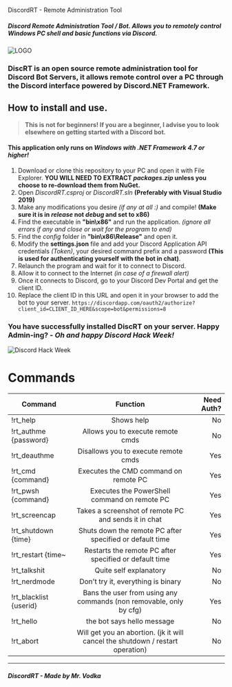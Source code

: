 DiscordRT - Remote Administration Tool

##### Discord Remote Administration Tool / Bot. Allows you to remotely control Windows PC shell and basic functions via Discord. 


![LOGO](https://raw.githubusercontent.com/mrvodka007/discrt/master/Bot_Resources_Web/DISCRT_BANNER.png "DiscordRT Banner")


### DiscRT is an open source remote administration tool for Discord Bot Servers, it allows remote control over a PC through the Discord interface powered by Discord.NET Framework.


## How to install and use.
> **This is not for beginners! If you are a beginner, I advise you to look elsewhere on getting started with a Discord bot.**
#### This application only runs on *Windows with .NET Framework 4.7 or higher!*
1. Download or clone this repository to your PC and open it with File Explorer. __YOU WILL NEED TO EXTRACT *packages.zip* unless you choose to re-download them from NuGet.__
2. Open *DiscordRT.csproj* or *DiscordRT.sln* __(Preferably with Visual Studio 2019)__
3. Make any modifications you desire *(if any at all :)* and compile! __(Make sure it is in *release* not *debug* and set to x86)__
4. Find the executable in **"bin\x86"** and run the application. _(ignore all errors if any and close or wait for the program to end)_
5. Find the _config_ folder in **"bin\x86\Release"** and open it. 
6. Modify the **settings.json** file and add your Discord Application API credentials _(Token)_, your desired command prefix and a password **(This is used for authenticating yourself with the bot in chat)**.
7. Relaunch the program and wait for it to connect to Discord.
8. Allow it to connect to the Internet *(in case of a firewall alert)*
9. Once it connects to Discord, go to your Discord Dev Portal and get the client ID.
10. Replace the client ID in this URL and open it in your browser to add the bot to your server. 
`https://discordapp.com/oauth2/authorize?client_id=CLIENT_ID_HERE&scope=bot&permissions=8`

### You have successfully installed DiscRT on your server. Happy Admin-ing? - _Oh and happy Discord Hack Week!_

![Discord Hack Week](https://raw.githubusercontent.com/mrvodka007/discrt/master/Bot_Resources_Web/hack_badge_black.png "Discord")

# Commands
| Command       | Function      | Need Auth? |
| ------------- |:-------------:| -----:|
| !rt_help      | Shows help | No |
| !rt_authme {password}     | Allows you to execute remote cmds    |   No |
| !rt_deauthme | Disallows you to execute remote cmds  |    Yes |
| !rt_cmd {command} | Executes the CMD command on remote PC | Yes |
| !rt_pwsh {command} | Executes the PowerShell command on remote PC | Yes |
| !rt_screencap | Takes a screenshot of remote PC and sends it in chat | Yes |
| !rt_shutdown {time} | Shuts down the remote PC after specified or default time | Yes |
| !rt_restart {time~ | Restarts the remote PC after specified or default time | Yes |
| !rt_talkshit | Quite self explanatory | No |
| !rt_nerdmode | Don't try it, everything is binary | No |
| !rt_blacklist {userid} | Bans the user from using any commands (non removable, only by cfg) | Yes |
| !rt_hello | the bot says hello message | No |
| !rt_abort | Will get you an abortion. (jk it will cancel the shutdown / restart operation) | No |

---
##### DiscordRT - Made by Mr. Vodka
